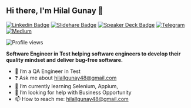 ## Hi there, I'm Hilal Gunay 👋
[![Linkedin Badge](https://img.shields.io/badge/-Add&nbsp;Me-blue?style=for-the-badge&logo=Linkedin&logoColor=white&link=https://www.linkedin.com/in/eliasnogueira/)](https://www.linkedin.com/in/hilalgny/)
[![Slidehare Badge](https://img.shields.io/badge/-My&nbsp;Slideshare-58a1a3?style=for-the-badge&logo=Slideshare&logoColor=white&link=https://www.slideshare.net/hilal844444)](https://www.slideshare.net/hilal844444)
[![Speaker Deck Badge](https://img.shields.io/badge/-My&nbsp;Speaker&nbsp;deck-009287?style=for-the-badge&logo=speaker-deck&logoColor=white&link=https://speakerdeck.com/hilalgny)](https://speakerdeck.com/hilalgny)
[![Telegram](https://img.shields.io/badge/Telegram-2CA5E0?style=for-the-badge&logo=telegram&logoColor=white)](https://t.me/hilalgunay)
[![Medium](https://img.shields.io/badge/-My%20books-FDFDFD?style=for-the-badge&logo=leanpub&logoColor=black&link=https://medium.com/@hilallgunay1)](https://medium.com/@hilallgunay1) 

![Profile views](https://komarev.com/ghpvc/?username=hilalgunay&style=for-the-badge)

**Software Engineer in Test helping software engineers to develop their quality mindset and deliver bug-free software.**
<br/>
* 🤖   I’m a QA Engineer in Test 
* ❓   Ask me about hilallgunay48@gmail.com 
* 🌱   I’m currently learning Selenium, Appium,
* 🤔   I’m looking for help with Business Opportunity
* 📫   How to reach me: hilallgunay48@gmail.com 
